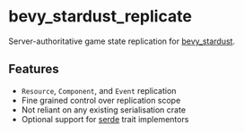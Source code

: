 # bevy_stardust_replicate
Server-authoritative game state replication for [bevy_stardust].

## Features
- `Resource`, `Component`, and `Event` replication
- Fine grained control over replication scope
- Not reliant on any existing serialisation crate
- Optional support for [serde] trait implementors

[bevy_stardust]: https://github.com/Veritius/bevy_stardust/
[serde]: https://serde.rs/
[bincode]: https://docs.rs/bincode/latest/bincode/